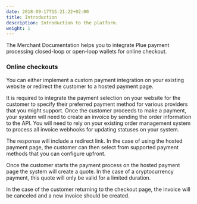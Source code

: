 ```yaml
---
date: 2018-09-17T15:21:22+02:00
title: Introduction
description: Introduction to the platform.
weight: 1
---
```


The Merchant Documentation helps you to integrate Plue payment processing closed-loop or open-loop wallets for online checkout.

### Online checkouts

You can either implement a custom payment integration on your existing website or redirect the customer to a hosted payment page. 

It is required to integrate the payment selection on your website for the customer to specify their preferred payment method for various providers that you might support. Once the customer proceeds to make a payment, your system will need to create an invoice by sending the order information to the API.  You will need to rely on your existing order management system to process all invoice webhooks for updating statuses on your system.

The response will include a redirect link. In the case of using the hosted payment page, the customer can then select from supported payment methods that you can configure upfront.

Once the customer starts the payment process on the hosted payment page the system will create a quote. In the case of a cryptocurrency payment, this quote will only be valid for a limited duration.

In the case of the customer returning to the checkout page, the invoice will be canceled and a new invoice should be created.
